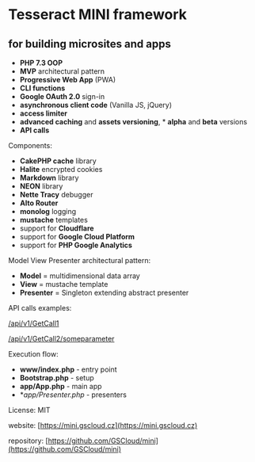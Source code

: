 Tesseract MINI framework
========================

for building microsites and apps
--------------------------------


* **PHP 7.3 OOP**
* **MVP** architectural pattern
* **Progressive Web App** (PWA)
* **CLI functions**
* **Google OAuth 2.0** sign-in
* **asynchronous client code** (Vanilla JS, jQuery)
* **access limiter**
* **advanced caching** and **assets versioning**, * **alpha** and **beta** versions
* **API calls**


Components:

* **CakePHP cache** library
* **Halite** encrypted cookies
* **Markdown** library
* **NEON** library
* **Nette Tracy** debugger
* **Alto Router**
* **monolog** logging
* **mustache** templates
* support for **Cloudflare**
* support for **Google Cloud Platform**
* support for **PHP Google Analytics**


Model View Presenter architectural pattern:

* **Model** = multidimensional data array
* **View** = mustache template
* **Presenter** = Singleton extending abstract presenter


API calls examples:

[/api/v1/GetCall1](/api/v1/GetCall1)

[/api/v1/GetCall2/someparameter](/api/v1/GetCall2/someparameter)


Execution flow:

* **www/index.php** - entry point
* **Bootstrap.php** - setup
* **app/App.php** - main app
* **app/*Presenter.php** - presenters


License: MIT

website: [https://mini.gscloud.cz](https://mini.gscloud.cz)

repository: [https://github.com/GSCloud/mini](https://github.com/GSCloud/mini)
